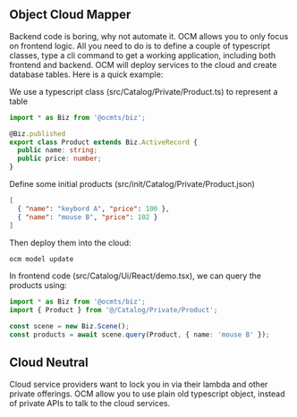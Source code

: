 ## Object Cloud Mapper

Backend code is boring, why not automate it. OCM allows you to only focus on frontend logic. All you need to do is to define a couple of typescript classes, type a cli command to get a working application, including both frontend and backend. OCM will deploy services to the cloud and create database tables. Here is a quick example:

We use a typescript class (src/Catalog/Private/Product.ts) to represent a table

```ts
import * as Biz from '@ocmts/biz';

@Biz.published
export class Product extends Biz.ActiveRecord {
  public name: string;
  public price: number;
}
```

Define some initial products (src/init/Catalog/Private/Product.json)

```json
[
  { "name": "keybord A", "price": 100 },
  { "name": "mouse B", "price": 102 }
]
```

Then deploy them into the cloud:

```sh
ocm model update
```

In frontend code (src/Catalog/Ui/React/demo.tsx), we can query the products using:

```ts
import * as Biz from '@ocmts/biz';
import { Product } from '@/Catalog/Private/Product';

const scene = new Biz.Scene();
const products = await scene.query(Product, { name: 'mouse B' });
```

## Cloud Neutral

Cloud service providers want to lock you in via their lambda and other private offerings. OCM allow you to use plain old typescript object, instead of private APIs to talk to the cloud services.


